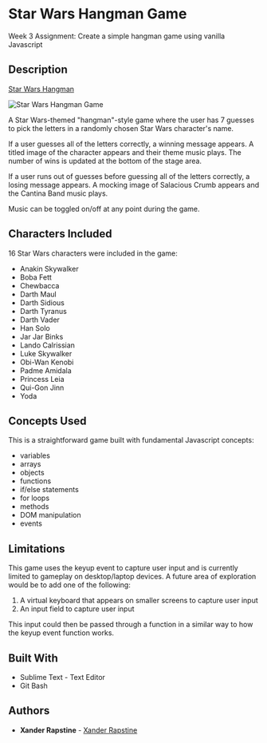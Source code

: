 # Star Wars Hangman Game

Week 3 Assignment: Create a simple hangman game using vanilla Javascript

## Description

[Star Wars Hangman](https://xandromus.github.io/hangman-game/)

![Star Wars Hangman Game](https://xandromus.github.io/responsive-portfolio/assets/images/starwars.png)

A Star Wars-themed "hangman"-style game where the user has 7 guesses to pick the letters in a randomly chosen Star Wars character's name.

If a user guesses all of the letters correctly, a winning message appears. A titled image of the character appears and their theme music plays. The number of wins is updated at the bottom of the stage area.

If a user runs out of guesses before guessing all of the letters correctly, a losing message appears. A mocking image of Salacious Crumb appears and the Cantina Band music plays.

Music can be toggled on/off at any point during the game.

## Characters Included

16 Star Wars characters were included in the game:

- Anakin Skywalker
- Boba Fett
- Chewbacca
- Darth Maul
- Darth Sidious
- Darth Tyranus
- Darth Vader
- Han Solo
- Jar Jar Binks
- Lando Calrissian
- Luke Skywalker
- Obi-Wan Kenobi
- Padme Amidala
- Princess Leia
- Qui-Gon Jinn
- Yoda

## Concepts Used

This is a straightforward game built with fundamental Javascript concepts:

- variables
- arrays
- objects
- functions
- if/else statements
- for loops
- methods
- DOM manipulation
- events

## Limitations

This game uses the keyup event to capture user input and is currently limited to gameplay on desktop/laptop devices. A future area of exploration would be to add one of the following:

1. A virtual keyboard that appears on smaller screens to capture user input
2. An input field to capture user input

This input could then be passed through a function in a similar way to how the keyup event function works.

## Built With

- Sublime Text - Text Editor
- Git Bash

## Authors

- **Xander Rapstine** - [Xander Rapstine](https://github.com/Xandromus)